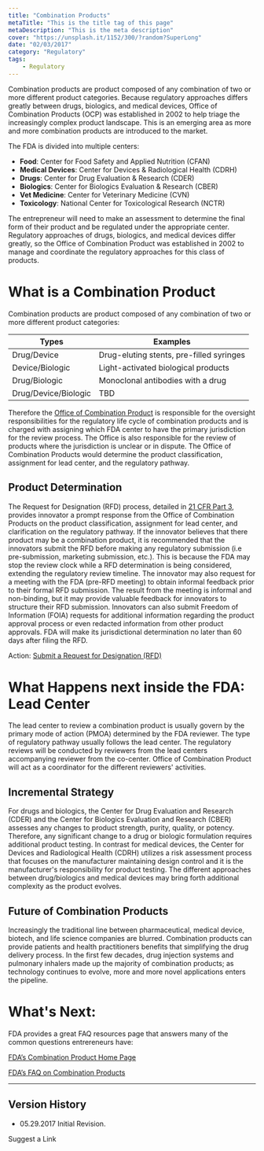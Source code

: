 ```yaml
---
title: "Combination Products"
metaTitle: "This is the title tag of this page"
metaDescription: "This is the meta description"
cover: "https://unsplash.it/1152/300/?random?SuperLong"
date: "02/03/2017"
category: "Regulatory"
tags:
    - Regulatory
---
```

Combination products are product composed of any combination of two or more different product categories. Because regulatory approaches differs greatly between drugs, biologics, and medical devices, Office of Combination Products (OCP) was established in 2002 to help triage the increasingly complex product landscape. This is an emerging area as more and more combination products are introduced to the market.

The FDA is divided into multiple centers:
- **Food**: Center for Food Safety and Applied Nutrition (CFAN)
- **Medical Devices**: Center for Devices & Radiological Health (CDRH)
- **Drugs**: Center for Drug Evaluation & Research (CDER)
- **Biologics**: Center for Biologics Evaluation & Research (CBER)
- **Vet Medicine**: Center for Veterinary Medicine (CVN)
- **Toxicology**: National Center for Toxicological Research (NCTR)

The entrepreneur will need to make an assessment to determine the final form of their product and be regulated under the appropriate center. Regulatory approaches of drugs, biologics, and medical devices differ greatly, so the Office of Combination Product was established in 2002 to manage and coordinate the regulatory approaches for this class of products.

# What is a Combination Product

Combination products are product composed of any combination of two or more different product categories:

|Types|Examples|
|---|---|
|Drug/Device|Drug-eluting stents, pre-filled syringes|
|Device/Biologic|Light-activated biological products|
|Drug/Biologic|Monoclonal antibodies with a drug|
|Drug/Device/Biologic|TBD|

Therefore the [Office of Combination Product](https://www.fda.gov/about-fda/office-clinical-policy-and-programs/office-combination-products) is responsible for the oversight responsibilities for the regulatory life cycle of combination products and is charged with assigning which FDA  center to have the primary jurisdiction for the review process. The Office is also responsible for the review of products where the jurisdiction is unclear or in dispute. The Office of Combination Products would determine the product classification, assignment for lead center, and the regulatory pathway.

## Product Determination

The Request for Designation (RFD) process, detailed in [21 CFR Part 3](https://www.ecfr.gov/current/title-21/chapter-I/subchapter-A/part-3), provides innovator a prompt response from the Office of Combination Products on the product classification, assignment for lead center, and clarification on the regulatory pathway. If the innovator believes that there product may be a combination product, it is recommended that the innovators submit the RFD before making any regulatory submission (i.e pre-submission, marketing submission, etc.). This is because the FDA may stop the review clock while a RFD determination is being considered, extending the regulatory review timeline.  The innovator may also request for a meeting with the FDA (pre-RFD meeting) to obtain informal feedback prior to their formal RFD submission. The result from the meeting is informal and non-binding, but it may provide valuable feedback for innovators to structure their RFD submission. Innovators can also submit Freedom of Information (FOIA) requests for additional information regarding the product approval process or even redacted information from other product approvals. FDA will make its jurisdictional determination no later than 60 days after filing the RFD.

Action: [Submit a Request for Designation (RFD)](https://www.fda.gov/CombinationProducts/RFDProcess/default.htm)

# What Happens next inside the FDA: Lead Center

The lead center to review a combination product is usually govern by the primary mode of action (PMOA) determined by the FDA reviewer. The type of regulatory pathway usually follows the lead center. The regulatory reviews will be conducted by reviewers from the lead centers accompanying reviewer from the co-center. Office of Combination Product will act as a coordinator for the different reviewers' activities.

## Incremental Strategy

For drugs and biologics, the Center for Drug Evaluation and Research (CDER) and the Center for Biologics Evaluation and Research (CBER) assesses any changes to product strength, purity, quality, or potency. Therefore, any significant change to a drug or biologic formulation    requires additional product testing. In contrast for medical devices, the Center for Devices and Radiological Health (CDRH) utilizes a risk assessment process that focuses on the manufacturer maintaining design control and it is the manufacturer's responsibility for product testing. The different approaches between drug/biologics and medical devices may bring forth additional complexity as the product evolves.

## Future of Combination Products

Increasingly the traditional line between pharmaceutical, medical device, biotech, and life science companies are blurred. Combination products can provide patients and health practitioners benefits that simplifying the drug delivery process. In the first few decades, drug injection systems and pulmonary inhalers made up the majority of combination products; as technology continues to evolve, more and more novel applications enters the pipeline.

# What's Next:

FDA provides a great FAQ resources page that answers many of the common questions entrereneurs have:

[FDA’s Combination Product Home Page](https://www.fda.gov/combination-products)

[FDA’s FAQ on Combination Products](https://www.fda.gov/media/106799/download)

--------
## Version History
- 05.29.2017 Initial Revision.

Suggest a Link
